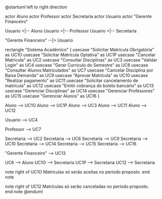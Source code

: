 @startuml
left to right direction

actor Aluno
actor Professor
actor Secretaria
actor Usuario
actor "Gerente Financeiro"

Usuario <|-- Aluno
Usuario <|-- Professor
Usuario <|-- Secretaria

"Gerente Financeiro" --|> Usuario

rectangle "Sistema Acadêmico" {
    usecase "Solicitar Matrícula Obrigatória" as UC1O
    usecase "Solicitar Matrícula Optativa" as UC1P
    usecase "Cancelar Matrícula" as UC2
    usecase "Consultar Disciplinas" as UC3
    usecase "Validar Login" as UC4
    usecase "Gerar Currículo do Semestre" as UC6
    usecase "Consultar Alunos Matriculados" as UC7
    usecase "Cancelar Disciplina por Baixa Demanda" as UC9
    usecase "Aprovar Matrícula" as UC10
    usecase "Realizar pagamento" as UC11
    usecase "Solicitar cancelamento de matrícula" as UC12
    usecase "Emitir cobrança do boleto bancário" as UC13
    usecase "Gerenciar Disciplinas" as UC14
    usecase "Gerenciar Professores" as UC15
    usecase "Gerenciar Alunos" as UC16
}

Aluno --> UC1O
Aluno --> UC1P
Aluno --> UC3
Aluno --> UC11
Aluno --> UC12

Usuario --> UC4

Professor --> UC7

Secretaria --> UC2
Secretaria --> UC6
Secretaria --> UC9
Secretaria --> UC10
Secretaria --> UC14
Secretaria --> UC15
Secretaria --> UC16

"Gerente Financeiro" --> UC13

UC6 --> Aluno
UC1O --> Secretaria
UC1P --> Secretaria
UC12 --> Secretaria

note right of UC1O
Matrículas só serão aceitas no período proposto.
end note

note right of UC12
Matrículas só serão canceladas no período proposto.
end note
@enduml

